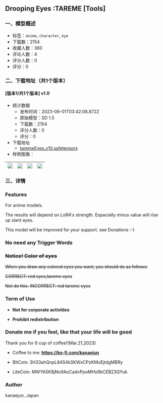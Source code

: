 ## Drooping Eyes :TAREME [Tools]
### 一、模型概述

- 标签：`anime`, `character`, `eye`
- 下载数：2154
- 收藏人数：360
- 评论人数：4
- 评分人数：0
- 评分：0

### 二、下载地址（共1个版本）

#### [版本1/共1个版本] v1.0

- 统计数据
  - 发布时间：2023-06-01T03:42:08.872Z
  - 原始模型：SD 1.5
  - 下载数：2154
  - 评分人数：0
  - 评分：0
- 下载地址
  - [taremeEyes_v10.safetensors](https://civitai.com/api/download/models/85591)
- 样例图像：

| <img src="https://image.civitai.com/xG1nkqKTMzGDvpLrqFT7WA/3fd7e627-38eb-4d1d-9874-3c5f6fe84466/width=450/969892.jpeg" /> | <img src="https://image.civitai.com/xG1nkqKTMzGDvpLrqFT7WA/13f07560-2bcb-4554-8bb7-5cee7f34e719/width=450/969971.jpeg" /> | <img src="https://image.civitai.com/xG1nkqKTMzGDvpLrqFT7WA/5355476f-0e7e-4fcc-ad9b-749e554c5288/width=450/975560.jpeg" /> | <img src="https://image.civitai.com/xG1nkqKTMzGDvpLrqFT7WA/bba15d89-e6b0-4860-a378-e24490dc2414/width=450/971472.jpeg" /> |
| ---- | ---- | ---- | ---- |


### 三、详情
<h3 id="heading-2636">Features</h3><p>For anime models.</p><p>The results will depend on LoRA's strength. Espacially minus value will rise up slant eyes.</p><p></p><p>This model will be improved for your support. see Donations :-)</p><p></p><h3 id="heading-6">No need any Trigger Words</h3><h3 id="heading-2637"><s>Notice! Color of eyes</s></h3><p><s>When you draw any colored eyes you want, you should do as follows:</s></p><p><s>CORRECT: red eyes,tareme eyes</s></p><p><s>Not do this.
INCORRECT: red tareme eyes</s></p><p></p><h3 id="heading-2638">Term of Use</h3><ul><li><p><strong>Not for corporate activities</strong></p></li><li><p><strong>Prohibit redistribution</strong></p></li></ul><p></p><h3 id="heading-2639">Donate me if you feel, like that your life will be good</h3><p>Thank you for 6 cup of coffee!(Mar.21,2023)</p><ul><li><p>Coffee to me: <a target="_blank" rel="ugc" href="https://ko-fi.com/kanaejun"><strong><u>https://ko-fi.com/kanaejun</u></strong></a></p></li><li><p>BitCoin: 3H33ahQnpL84S4kSKWxCPzKMoEjtdgMBRy</p></li><li><p>LiteCoin: MWYA5K8jNo9AoCadvPpoMHs9bCEB23QYuk</p></li></ul><h3 id="heading-2640">Author</h3><p>kanaejun, Japan</p>